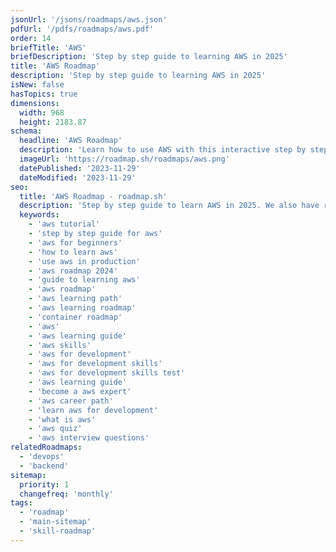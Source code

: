 ```yaml
---
jsonUrl: '/jsons/roadmaps/aws.json'
pdfUrl: '/pdfs/roadmaps/aws.pdf'
order: 14
briefTitle: 'AWS'
briefDescription: 'Step by step guide to learning AWS in 2025'
title: 'AWS Roadmap'
description: 'Step by step guide to learning AWS in 2025'
isNew: false
hasTopics: true
dimensions:
  width: 968
  height: 2183.87
schema:
  headline: 'AWS Roadmap'
  description: 'Learn how to use AWS with this interactive step by step guide in 2025. We also have resources and short descriptions attached to the roadmap items so you can get everything you want to learn in one place.'
  imageUrl: 'https://roadmap.sh/roadmaps/aws.png'
  datePublished: '2023-11-29'
  dateModified: '2023-11-29'
seo:
  title: 'AWS Roadmap - roadmap.sh'
  description: 'Step by step guide to learn AWS in 2025. We also have resources and short descriptions attached to the roadmap items so you can get everything you want to learn in one place.'
  keywords:
    - 'aws tutorial'
    - 'step by step guide for aws'
    - 'aws for beginners'
    - 'how to learn aws'
    - 'use aws in production'
    - 'aws roadmap 2024'
    - 'guide to learning aws'
    - 'aws roadmap'
    - 'aws learning path'
    - 'aws learning roadmap'
    - 'container roadmap'
    - 'aws'
    - 'aws learning guide'
    - 'aws skills'
    - 'aws for development'
    - 'aws for development skills'
    - 'aws for development skills test'
    - 'aws learning guide'
    - 'become a aws expert'
    - 'aws career path'
    - 'learn aws for development'
    - 'what is aws'
    - 'aws quiz'
    - 'aws interview questions'
relatedRoadmaps:
  - 'devops'
  - 'backend'
sitemap:
  priority: 1
  changefreq: 'monthly'
tags:
  - 'roadmap'
  - 'main-sitemap'
  - 'skill-roadmap'
---
```

